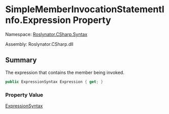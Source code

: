 # SimpleMemberInvocationStatementInfo\.Expression Property

Namespace: [Roslynator.CSharp.Syntax](../../README.md)

Assembly: Roslynator\.CSharp\.dll

## Summary

The expression that contains the member being invoked\.

```csharp
public ExpressionSyntax Expression { get; }
```

### Property Value

[ExpressionSyntax](https://docs.microsoft.com/en-us/dotnet/api/microsoft.codeanalysis.csharp.syntax.expressionsyntax)


